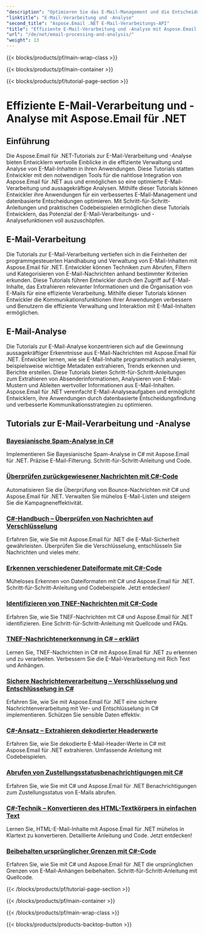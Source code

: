 ```yaml
---
"description": "Optimieren Sie das E-Mail-Management und die Entscheidungsfindung Ihrer Anwendung mit den Tutorials von Aspose.Email für .NET zur optimierten E-Mail-Verarbeitung und aufschlussreichen Analyse. Lernen Sie, E-Mail-Inhalte programmgesteuert abzurufen, zu organisieren und zu analysieren. Entdecken Sie praktische Beispiele für verbesserte Kommunikation und datengesteuerte Strategien."
"linktitle": "E-Mail-Verarbeitung und -Analyse"
"second_title": "Aspose.Email .NET E-Mail-Verarbeitungs-API"
"title": "Effiziente E-Mail-Verarbeitung und -Analyse mit Aspose.Email für .NET"
"url": "/de/net/email-processing-and-analysis/"
"weight": 13
---
```


{{< blocks/products/pf/main-wrap-class >}}

{{< blocks/products/pf/main-container >}}

{{< blocks/products/pf/tutorial-page-section >}}

# Effiziente E-Mail-Verarbeitung und -Analyse mit Aspose.Email für .NET


## Einführung

Die Aspose.Email für .NET-Tutorials zur E-Mail-Verarbeitung und -Analyse bieten Entwicklern wertvolle Einblicke in die effiziente Verwaltung und Analyse von E-Mail-Inhalten in ihren Anwendungen. Diese Tutorials statten Entwickler mit den notwendigen Tools für die nahtlose Integration von Aspose.Email für .NET aus und ermöglichen so eine optimierte E-Mail-Verarbeitung und aussagekräftige Analysen. Mithilfe dieser Tutorials können Entwickler ihre Anwendungen für ein verbessertes E-Mail-Management und datenbasierte Entscheidungen optimieren. Mit Schritt-für-Schritt-Anleitungen und praktischen Codebeispielen ermöglichen diese Tutorials Entwicklern, das Potenzial der E-Mail-Verarbeitungs- und -Analysefunktionen voll auszuschöpfen.

## E-Mail-Verarbeitung

Die Tutorials zur E-Mail-Verarbeitung vertiefen sich in die Feinheiten der programmgesteuerten Handhabung und Verwaltung von E-Mail-Inhalten mit Aspose.Email für .NET. Entwickler können Techniken zum Abrufen, Filtern und Kategorisieren von E-Mail-Nachrichten anhand bestimmter Kriterien erkunden. Diese Tutorials führen Entwickler durch den Zugriff auf E-Mail-Inhalte, das Extrahieren relevanter Informationen und die Organisation von E-Mails für eine effiziente Verarbeitung. Mithilfe dieser Tutorials können Entwickler die Kommunikationsfunktionen ihrer Anwendungen verbessern und Benutzern die effiziente Verwaltung und Interaktion mit E-Mail-Inhalten ermöglichen.

## E-Mail-Analyse

Die Tutorials zur E-Mail-Analyse konzentrieren sich auf die Gewinnung aussagekräftiger Erkenntnisse aus E-Mail-Nachrichten mit Aspose.Email für .NET. Entwickler lernen, wie sie E-Mail-Inhalte programmatisch analysieren, beispielsweise wichtige Metadaten extrahieren, Trends erkennen und Berichte erstellen. Diese Tutorials bieten Schritt-für-Schritt-Anleitungen zum Extrahieren von Absenderinformationen, Analysieren von E-Mail-Mustern und Ableiten wertvoller Informationen aus E-Mail-Inhalten. Aspose.Email für .NET vereinfacht E-Mail-Analyseaufgaben und ermöglicht Entwicklern, ihre Anwendungen durch datenbasierte Entscheidungsfindung und verbesserte Kommunikationsstrategien zu optimieren.

## Tutorials zur E-Mail-Verarbeitung und -Analyse
### [Bayesianische Spam-Analyse in C#](./exploring-bayesian-spam-analysis-in-csharp/)
Implementieren Sie Bayesianische Spam-Analyse in C# mit Aspose.Email für .NET. Präzise E-Mail-Filterung. Schritt-für-Schritt-Anleitung und Code.
### [Überprüfen zurückgewiesener Nachrichten mit C#-Code](./verifying-bounced-messages-with-csharp-code/)
Automatisieren Sie die Überprüfung von Bounce-Nachrichten mit C# und Aspose.Email für .NET. Verwalten Sie mühelos E-Mail-Listen und steigern Sie die Kampagneneffektivität. 
### [C#-Handbuch – Überprüfen von Nachrichten auf Verschlüsselung](./csharp-guide-checking-messages-for-encryption/)
Erfahren Sie, wie Sie mit Aspose.Email für .NET die E-Mail-Sicherheit gewährleisten. Überprüfen Sie die Verschlüsselung, entschlüsseln Sie Nachrichten und vieles mehr.
### [Erkennen verschiedener Dateiformate mit C#-Code](./detecting-various-file-formats-using-csharp-code/)
Müheloses Erkennen von Dateiformaten mit C# und Aspose.Email für .NET. Schritt-für-Schritt-Anleitung und Codebeispiele. Jetzt entdecken!
### [Identifizieren von TNEF-Nachrichten mit C#-Code](./identifying-tnef-messages-with-csharp-code/)
Erfahren Sie, wie Sie TNEF-Nachrichten mit C# und Aspose.Email für .NET identifizieren. Eine Schritt-für-Schritt-Anleitung mit Quellcode und FAQs.
### [TNEF-Nachrichtenerkennung in C# – erklärt](./tnef-message-detection-in-csharp-explained/)
Lernen Sie, TNEF-Nachrichten in C# mit Aspose.Email für .NET zu erkennen und zu verarbeiten. Verbessern Sie die E-Mail-Verarbeitung mit Rich Text und Anhängen.
### [Sichere Nachrichtenverarbeitung – Verschlüsselung und Entschlüsselung in C#](./secure-message-handling-encryption-and-decryption-in-csharp/)
Erfahren Sie, wie Sie mit Aspose.Email für .NET eine sichere Nachrichtenverarbeitung mit Ver- und Entschlüsselung in C# implementieren. Schützen Sie sensible Daten effektiv.
### [C#-Ansatz – Extrahieren dekodierter Headerwerte](./csharp-approach-extracting-decoded-header-values/)
Erfahren Sie, wie Sie dekodierte E-Mail-Header-Werte in C# mit Aspose.Email für .NET extrahieren. Umfassende Anleitung mit Codebeispielen.
### [Abrufen von Zustellungsstatusbenachrichtigungen mit C#](./retrieving-delivery-status-notifications-with-csharp/)
Erfahren Sie, wie Sie mit C# und Aspose.Email für .NET Benachrichtigungen zum Zustellungsstatus von E-Mails abrufen.
### [C#-Technik – Konvertieren des HTML-Textkörpers in einfachen Text](./csharp-technique-converting-html-body-to-plain-text/)
Lernen Sie, HTML-E-Mail-Inhalte mit Aspose.Email für .NET mühelos in Klartext zu konvertieren. Detaillierte Anleitung und Code. Jetzt entdecken!
### [Beibehalten ursprünglicher Grenzen mit C#-Code](./preserving-original-boundaries-using-csharp-code/)
Erfahren Sie, wie Sie mit C# und Aspose.Email für .NET die ursprünglichen Grenzen von E-Mail-Anhängen beibehalten. Schritt-für-Schritt-Anleitung mit Quellcode.

{{< /blocks/products/pf/tutorial-page-section >}}

{{< /blocks/products/pf/main-container >}}

{{< /blocks/products/pf/main-wrap-class >}}

{{< blocks/products/products-backtop-button >}}